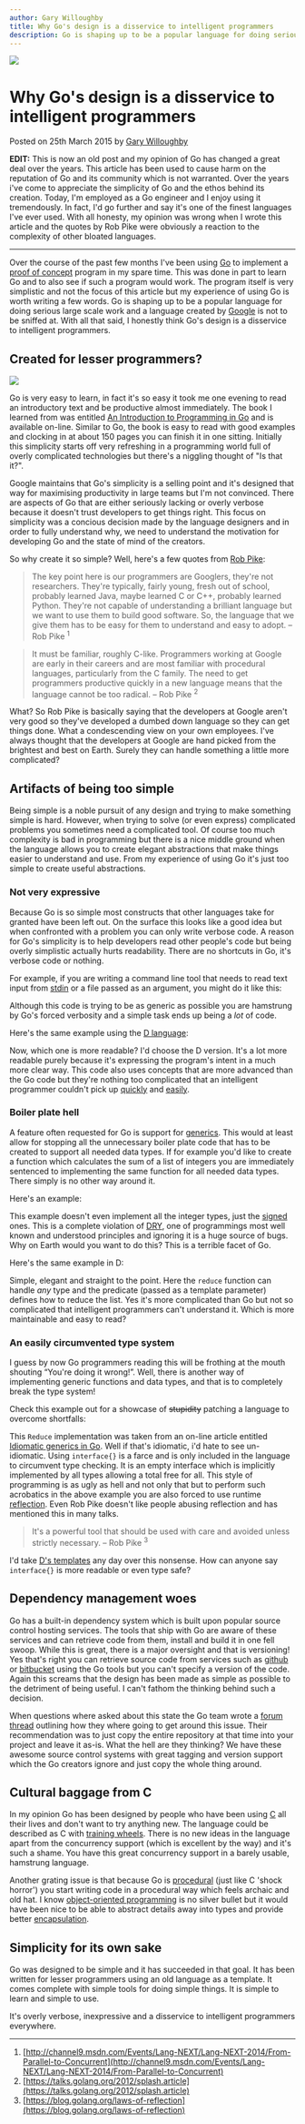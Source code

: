 ```yaml
---
author: Gary Willoughby
title: Why Go's design is a disservice to intelligent programmers
description: Go is shaping up to be a popular language for doing serious large scale work and a language created by Google is not to be sniffed at. With all that said, I honestly think Go's design is a disservice to intelligent programmers.
---
```


![](/nomad.uk.net/articles/images/why-gos-design-is-a-disservice-to-intelligent-programmers-banner.jpg)

# Why Go's design is a disservice to intelligent programmers

<time>Posted on 25th March 2015 by [Gary Willoughby](/nomad.uk.net/pages/about.html)</time>

**EDIT:** This is now an old post and my opinion of Go has changed a great deal over the years. This article has been used to cause harm on the reputation of Go and its community which is not warranted. Over the years i've come to appreciate the simplicity of Go and the ethos behind its creation. Today, I'm employed as a Go engineer and I enjoy using it tremendously. In fact, I'd go further and say it's one of the finest languages I've ever used. With all honesty, my opinion was wrong when I wrote this article and the quotes by Rob Pike were obviously a reaction to the complexity of other bloated languages.

---

Over the course of the past few months I've been using [Go](https://golang.org/) to implement a [proof of concept](https://en.wikipedia.org/wiki/Proof_of_concept) program in my spare time. This was done in part to learn Go and to also see if such a program would work. The program itself is very simplistic and not the focus of this article but my experience of using Go is worth writing a few words. Go is shaping up to be a popular language for doing serious large scale work and a language created by [Google](https://github.com/golang/go) is not to be sniffed at. With all that said, I honestly think Go's design is a disservice to intelligent programmers.

## Created for lesser programmers?

![](/nomad.uk.net/articles/images/an-introduction-to-programming-in-go-book-cover.jpg)

Go is very easy to learn, in fact it's so easy it took me one evening to read an introductory text and be productive almost immediately. The book I learned from was entitled [An Introduction to Programming in Go](http://www.golang-book.com/) and is available on-line. Similar to Go, the book is easy to read with good examples and clocking in at about 150 pages you can finish it in one sitting. Initially this simplicity starts off very refreshing in a programming world full of overly complicated technologies but there's a niggling thought of "Is that it?".

Google maintains that Go's simplicity is a selling point and it's designed that way for maximising productivity in large teams but I'm not convinced. There are aspects of Go that are either seriously lacking or overly verbose because it doesn't trust developers to get things right. This focus on simplicity was a concious decision made by the language designers and in order to fully understand why, we need to understand the motivation for developing Go and the state of mind of the creators.

So why create it so simple? Well, here's a few quotes from [Rob Pike](https://en.wikipedia.org/wiki/Rob_Pike):

> The key point here is our programmers are Googlers, they're not researchers. They're typically, fairly young, fresh out of school, probably learned Java, maybe learned C or C++, probably learned Python. They're not capable of understanding a brilliant language but we want to use them to build good software. So, the language that we give them has to be easy for them to understand and easy to adopt. – Rob Pike <sup>1</sup>

> It must be familiar, roughly C-like. Programmers working at Google are early in their careers and are most familiar with procedural languages, particularly from the C family. The need to get programmers productive quickly in a new language means that the language cannot be too radical. – Rob Pike <sup>2</sup>

What? So Rob Pike is basically saying that the developers at Google aren't very good so they've developed a dumbed down language so they can get things done. What a condescending view on your own employees. I've always thought that the developers at Google are hand picked from the brightest and best on Earth. Surely they can handle something a little more complicated?

## Artifacts of being too simple

Being simple is a noble pursuit of any design and trying to make something simple is hard. However, when trying to solve (or even express) complicated problems you sometimes need a complicated tool. Of course too much complexity is bad in programming but there is a nice middle ground when the language allows you to create elegant abstractions that make things easier to understand and use. From my experience of using Go it's just too simple to create useful abstractions.

### Not very expressive

Because Go is so simple most constructs that other languages take for granted have been left out. On the surface this looks like a good idea but when confronted with a problem you can only write verbose code. A reason for Go's simplicity is to help developers read other people's code but being overly simplistic actually hurts readability. There are no shortcuts in Go, it's verbose code or nothing.

For example, if you are writing a command line tool that needs to read text input from [stdin](https://en.wikipedia.org/wiki/Standard_streams#Standard_input_.28stdin.29) or a file passed as an argument, you might do it like this:

<script src="https://gist.github.com/nomad-software/682fa91b30fcb7dd243e43cf3d3b33f1.js"></script>

Although this code is trying to be as generic as possible you are hamstrung by Go's forced verbosity and a simple task ends up being a _lot_ of code.

Here's the same example using the [D language](https://dlang.org/):

<script src="https://gist.github.com/nomad-software/2098c42493b1ff04a79497c14da31671.js"></script>

Now, which one is more readable? I'd choose the D version. It's a lot more readable purely because it's expressing the program's intent in a much more clear way. This code also uses concepts that are more advanced than the Go code but they're nothing too complicated that an intelligent programmer couldn't pick up [quickly](/nomad.uk.net/articles/alternative-function-syntax-in-d.html) and [easily](/nomad.uk.net/articles/templates-in-d-explained.html).

### Boiler plate hell

A feature often requested for Go is support for [generics](https://en.wikipedia.org/wiki/Generic_programming). This would at least allow for stopping all the unnecessary boiler plate code that has to be created to support all needed data types. If for example you'd like to create a function which calculates the sum of a list of integers you are immediately sentenced to implementing the same function for all needed data types. There simply is no other way around it.

Here's an example:

<script src="https://gist.github.com/nomad-software/3b7d517dfb5404efbace11e4f254f29c.js"></script>

This example doesn't even implement all the integer types, just the [signed](https://en.wikipedia.org/wiki/Integer_%28computer_science%29) ones. This is a complete violation of [DRY](https://en.wikipedia.org/wiki/Don%27t_repeat_yourself), one of programmings most well known and understood principles and ignoring it is a huge source of bugs. Why on Earth would you want to do this? This is a terrible facet of Go.

Here's the same example in D:

<script src="https://gist.github.com/nomad-software/2efe729e232120230d085ef6fb807e3f.js"></script>

Simple, elegant and straight to the point. Here the `reduce` function can handle _any_ type and the predicate (passed as a template parameter) defines how to reduce the list. Yes it's more complicated than Go but not so complicated that intelligent programmers can't understand it. Which is more maintainable and easy to read?

### An easily circumvented type system

I guess by now Go programmers reading this will be frothing at the mouth shouting “You're doing it wrong!”. Well, there is another way of implementing generic functions and data types, and that is to completely break the type system!

Check this example out for a showcase of ~~stupidity~~ patching a language to overcome shortfalls:

<script src="https://gist.github.com/nomad-software/4b5a837ce7df363abb840ea7ffa296aa.js"></script>

This `Reduce` implementation was taken from an on-line article entitled [Idiomatic generics in Go](http://bouk.co/blog/idiomatic-generics-in-go/). Well if that's idiomatic, i'd hate to see un-idiomatic. Using `interface{}` is a farce and is only included in the language to circumvent type checking. It is an empty interface which is implicitly implemented by all types allowing a total free for all. This style of programming is as ugly as hell and not only that but to perform such acrobatics in the above example you are also forced to use runtime [reflection](https://en.wikipedia.org/wiki/Reflection_(computer_programming)). Even Rob Pike doesn't like people abusing reflection and has mentioned this in many talks.

> It's a powerful tool that should be used with care and avoided unless strictly necessary. – Rob Pike <sup>3</sup>

I'd take [D's templates](/nomad.uk.net/articles/templates-in-d-explained.html) any day over this nonsense. How can anyone say `interface{}`  is more readable or even type safe?

## Dependency management woes

Go has a built-in dependency system which is built upon popular source control hosting services. The tools that ship with Go are aware of these services and can retrieve code from them, install and build it in one fell swoop. While this is great, there is a major oversight and that is versioning! Yes that's right you can retrieve source code from services such as [github](https://github.com/) or [bitbucket](https://bitbucket.org/) using the Go tools but you can't specify a version of the code. Again this screams that the design has been made as simple as possible to the detriment of being useful. I can't fathom the thinking behind such a decision.

When questions where asked about this state the Go team wrote a [forum thread](https://groups.google.com/forum/#!msg/golang-dev/nMWoEAG55v8/iJGgur7W_SEJ) outlining how they where going to get around this issue. Their recommendation was to just copy the entire repository at that time into your project and leave it as-is. What the hell are they thinking? We have these awesome source control systems with great tagging and version support which the Go creators ignore and just copy the whole thing around.

## Cultural baggage from C

In my opinion Go has been designed by people who have been using [C](https://en.wikipedia.org/wiki/C_%28programming_language%29) all their lives and don't want to try anything new. The language could be described as C with [training wheels](https://en.wikipedia.org/wiki/Training_wheels). There is no new ideas in the language apart from the concurrency support (which is excellent by the way) and it's such a shame. You have this great concurrency support in a barely usable, hamstrung language.

Another grating issue is that because Go is [procedural](https://en.wikipedia.org/wiki/Procedural_programming) (just like C 'shock horror') you start writing code in a procedural way which feels archaic and old hat. I know [object-oriented programming](https://en.wikipedia.org/wiki/Object-oriented_programming) is no silver bullet but it would have been nice to be able to abstract details away into types and provide better [encapsulation](https://en.wikipedia.org/wiki/Encapsulation_(computer_programming)).

## Simplicity for its own sake

Go was designed to be simple and it has succeeded in that goal. It has been written for lesser programmers using an old language as a template. It comes complete with simple tools for doing simple things. It is simple to learn and simple to use.

It's overly verbose, inexpressive and a disservice to intelligent programmers everywhere.

---

1. [http://channel9.msdn.com/Events/Lang-NEXT/Lang-NEXT-2014/From-Parallel-to-Concurrent](http://channel9.msdn.com/Events/Lang-NEXT/Lang-NEXT-2014/From-Parallel-to-Concurrent)
2. [https://talks.golang.org/2012/splash.article](https://talks.golang.org/2012/splash.article)
3. [https://blog.golang.org/laws-of-reflection](https://blog.golang.org/laws-of-reflection)
